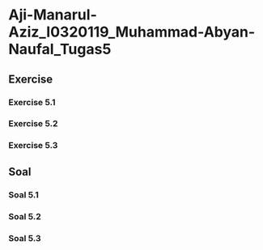 # Aji-Manarul-Aziz_I0320119_Muhammad-Abyan-Naufal_Tugas5

## Exercise
### Exercise 5.1
### Exercise 5.2
### Exercise 5.3

## Soal
### Soal 5.1
### Soal 5.2
### Soal 5.3
